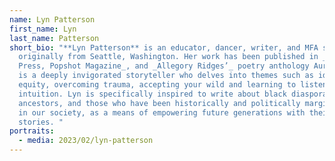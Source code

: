 ```yaml
---
name: Lyn Patterson
first_name: Lyn
last_name: Patterson
short_bio: "**Lyn Patterson** is an educator, dancer, writer, and MFA student
  originally from Seattle, Washington. Her work has been published in _Perennial
  Press, Popshot Magazine_, and _Allegory Ridges’_ poetry anthology Aurora. She
  is a deeply invigorated storyteller who delves into themes such as identity,
  equity, overcoming trauma, accepting your wild and learning to listen to your
  intuition. Lyn is specifically inspired to write about black diaspora,
  ancestors, and those who have been historically and politically marginalized
  in our society, as a means of empowering future generations with their
  stories. "
portraits:
  - media: 2023/02/lyn-patterson
---
```

